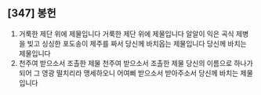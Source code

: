 ## [347] 봉헌

1) 거룩한 제단 위에 제물입니다 거룩한 제단 위에 제물입니다 알알이 익은 곡식 제병을 빚고 싱싱한 포도송이 제주를 짜서 당신께 바치옵는 제물입니다 당신께 바치는 제물입니다
2) 천주여 받으소서 조촐한 제물 천주여 받으소서 조촐한 제물 당신의 이름으로 하나가 되어 그 영광 떨치리라 맹세하오니 어여삐 받으소서 받아주소서 당신께 바치는 제물입니다
